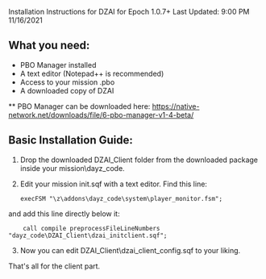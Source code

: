 Installation Instructions for DZAI for Epoch 1.0.7+
Last Updated: 9:00 PM 11/16/2021

What you need:
----------------------------------------------------
- PBO Manager installed
- A text editor (Notepad++ is recommended)
- Access to your mission .pbo
- A downloaded copy of DZAI

** PBO Manager can be downloaded here: https://native-network.net/downloads/file/6-pbo-manager-v1-4-beta/

Basic Installation Guide:
----------------------------------------------------
1. Drop the downloaded DZAI_Client folder from the downloaded package inside your mission\dayz_code.
2. Edit your mission init.sqf with a text editor. Find this line:

    ```sqf
    execFSM "\z\addons\dayz_code\system\player_monitor.fsm";
    ```
   
and add this line directly below it:
```sqf
    call compile preprocessFileLineNumbers "dayz_code\DZAI_Client\dzai_initclient.sqf";
```

3. Now you can edit DZAI_Client\dzai_client_config.sqf to your liking.

That's all for the client part.
